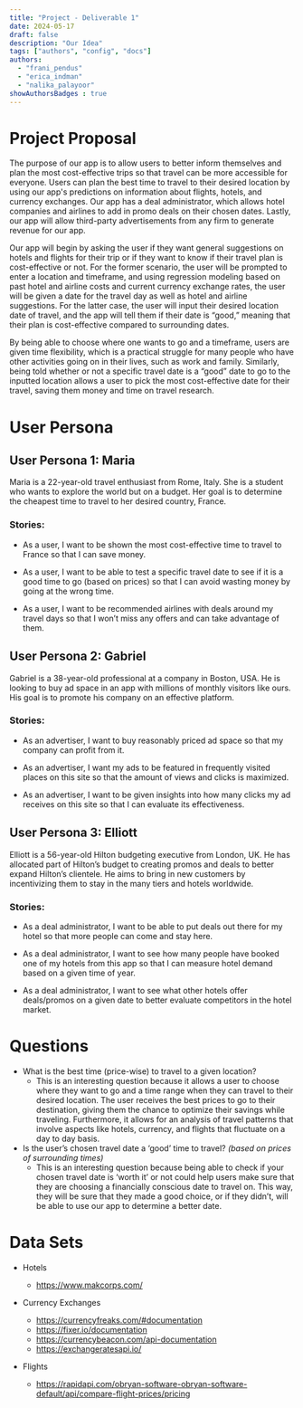 ```yaml
---
title: "Project - Deliverable 1"
date: 2024-05-17
draft: false
description: "Our Idea"
tags: ["authors", "config", "docs"]
authors:
  - "frani_pendus"
  - "erica_indman"
  - "nalika_palayoor"
showAuthorsBadges : true
---
```


# Project Proposal

The purpose of our app is to allow users to better inform themselves and plan the most cost-effective trips so that travel can be more accessible for everyone. Users can plan the best time to travel to their desired location by using our app's predictions on information about flights, hotels, and currency exchanges. Our app has a deal administrator, which allows hotel companies and airlines to add in promo deals on their chosen dates. Lastly, our app will allow third-party advertisements from any firm to generate revenue for our app. 

Our app will begin by asking the user if they want general suggestions on hotels and flights for their trip or if they want to know if their travel plan is cost-effective or not. For the former scenario, the user will be prompted to enter a location and timeframe, and using regression modeling based on past hotel and airline costs and current currency exchange rates, the user will be given a date for the travel day as well as hotel and airline suggestions. For the latter case, the user will input their desired location date of travel, and the app will tell them if their date is “good,” meaning that their plan is cost-effective compared to surrounding dates. 

By being able to choose where one wants to go and a timeframe, users are given time flexibility, which is a practical struggle for many people who have other activities going on in their lives, such as work and family. Similarly, being told whether or not a specific travel date is a “good” date to go to the inputted location allows a user to pick the most cost-effective date for their travel, saving them money and time on travel research.


# User Persona
## User Persona 1: Maria
Maria is a 22-year-old travel enthusiast from Rome, Italy. She is a student who wants to explore the world but on a budget. Her goal is to determine the cheapest time to travel to her desired country, France. 

### Stories:
- As a user, I want to be shown the most cost-effective time to travel to France so that I can save money.

- As a user, I want to be able to test a specific travel date to see if it is a good time to go (based on prices) so that I can avoid wasting money by going at the wrong time.

- As a user, I want to be recommended airlines with deals around my travel days so that I won’t miss any offers and can take advantage of them.

## User Persona 2: Gabriel
Gabriel is a 38-year-old professional at a company in Boston, USA. He is looking to buy ad space in an app with millions of monthly visitors like ours. His goal is to promote his company on an effective platform. 
 

### Stories:
- As an advertiser, I want to buy reasonably priced ad space so that my company can profit from it. 

- As an advertiser, I want my ads to be featured in frequently visited places on this site so that the amount of views and clicks is maximized.

- As an advertiser, I want to be given insights into how many clicks my ad receives on this site so that I can evaluate its effectiveness. 


## User Persona 3: Elliott
Elliott is a 56-year-old Hilton budgeting executive from London, UK. He has allocated part of Hilton’s budget to creating promos and deals to better expand Hilton’s clientele.  He aims to bring in new customers by incentivizing them to stay in the many tiers and hotels worldwide. 


### Stories:
- As a deal administrator, I want to be able to put deals out there for my hotel so that more people can come and stay here. 

- As a deal administrator, I want to see how many people have booked one of my hotels from this app so that I can measure hotel demand based on a given time of year. 

- As a deal administrator, I want to see what other hotels offer deals/promos on a given date to better evaluate competitors in the hotel market.


# Questions
* What is the best time (price-wise) to travel to a given location?
   * This is an interesting question because it allows a user to choose where they want to go and a time range when they can travel to their desired location. The user receives the best prices to go to their destination, giving them the chance to optimize their savings while traveling. Furthermore, it allows for an analysis of travel patterns that involve aspects like hotels, currency, and flights that fluctuate on a day to day basis.
* Is the user’s chosen travel date a ‘good’ time to travel? *(based on prices of surrounding times)*
    * This is an interesting question because being able to check if your chosen travel date is ‘worth it’ or not could help users make sure that they are choosing a financially conscious date to travel on. This way, they will be sure that they made a good choice, or if they didn’t, will be able to use our app to determine a better date.

# Data Sets 
* Hotels 
    * https://www.makcorps.com/ 
* Currency Exchanges 
    * https://currencyfreaks.com/#documentation
    * https://fixer.io/documentation
    * https://currencybeacon.com/api-documentation
    * https://exchangeratesapi.io/

* Flights 
    * https://rapidapi.com/obryan-software-obryan-software-default/api/compare-flight-prices/pricing 


